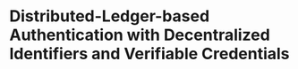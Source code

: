 # Distributed-Ledger-based Authentication with Decentralized Identifiers and Verifiable Credentials
